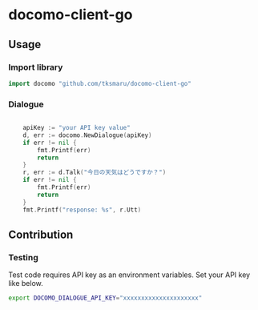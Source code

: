 # docomo-client-go


## Usage

### Import library
```go
import docomo "github.com/tksmaru/docomo-client-go"
```

### Dialogue

```go

    apiKey := "your API key value"
    d, err := docomo.NewDialogue(apiKey)
    if err != nil {
        fmt.Printf(err)
        return
    }
    r, err := d.Talk("今日の天気はどうですか？")
    if err != nil {
        fmt.Printf(err)
        return
    }
    fmt.Printf("response: %s", r.Utt)

```

## Contribution

### Testing

Test code requires API key as an environment variables. Set your API key like below.

```sh
export DOCOMO_DIALOGUE_API_KEY="xxxxxxxxxxxxxxxxxxxxx"
```

